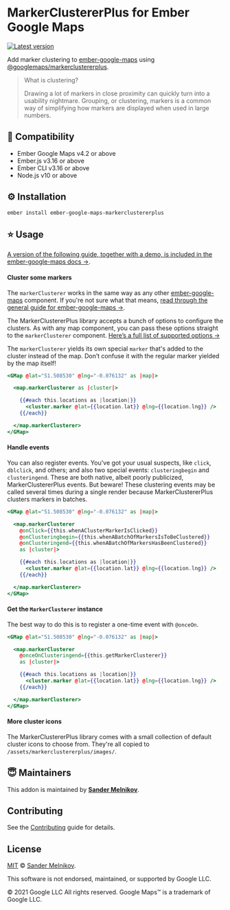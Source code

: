 # MarkerClustererPlus for Ember Google Maps 

[![Latest version][npm-version-badge]][npm-url]

Add marker clustering to [ember-google-maps][ember-google-maps] using [@googlemaps/markerclustererplus][@googlemaps/markerclustererplus].

> What is clustering?
>
> Drawing a lot of markers in close proximity can quickly turn into a usability nightmare. Grouping, or clustering, markers is a common way of simplifying how markers are displayed when used in large numbers.


🔗 Compatibility
------------------------------------------------------------------------------

* Ember Google Maps v4.2 or above
* Ember.js v3.16 or above
* Ember CLI v3.16 or above
* Node.js v10 or above


⚙️ Installation
------------------------------------------------------------------------------

```
ember install ember-google-maps-markerclustererplus
```


⭐ Usage
------------------------------------------------------------------------------

[A version of the following guide, together with a demo, is included in the ember-google-maps docs →][ember-google-maps-clustering-guide].

#### Cluster some markers

The `markerClusterer` works in the same way as any other [ember-google-maps][ember-google-maps] component. If you're not sure what that means, [read through the general guide for ember-google-maps →][ember-google-maps-guide].

The MarkerClustererPlus library accepts a bunch of options to configure the clusters. As with any map component, you can pass these options straight to the `markerClusterer` component. [Here’s a full list of supported options →](https://googlemaps.github.io/js-markerclustererplus/interfaces/markerclustereroptions.html)

The `markerClusterer` yields its own special `marker` that's added to the cluster instead of the map. Don’t confuse it with the regular marker yielded by the map itself!

```hbs
<GMap @lat="51.508530" @lng="-0.076132" as |map|>

  <map.markerClusterer as |cluster|>

    {{#each this.locations as |location|}}
      <cluster.marker @lat={{location.lat}} @lng={{location.lng}} />
    {{/each}}

  </map.markerClusterer>
</GMap>
```

#### Handle events

You can also register events. You've got your usual suspects, like `click`, `dblclick`, and others; and also two special events: `clusteringbegin` and `clusteringend`. These are both native, albeit poorly publicized, MarkerClustererPlus events. But beware! These clustering events may be called several times during a single render because MarkerClustererPlus clusters markers in batches.

```hbs
<GMap @lat="51.508530" @lng="-0.076132" as |map|>

  <map.markerClusterer
    @onClick={{this.whenAClusterMarkerIsClicked}}
    @onClusteringbegin={{this.whenABatchOfMarkersIsToBeClustered}}
    @onClusteringend={{this.whenABatchOfMarkersHasBeenClustered}}
    as |cluster|>

    {{#each this.locations as |location|}}
      <cluster.marker @lat={{location.lat}} @lng={{location.lng}} />
    {{/each}}

  </map.markerClusterer>
</GMap>
```

#### Get the `MarkerClusterer` instance

The best way to do this is to register a one-time event with `@onceOn`.

```hbs
<GMap @lat="51.508530" @lng="-0.076132" as |map|>

  <map.markerClusterer
    @onceOnClusteringend={{this.getMarkerClusterer}}
    as |cluster|>

    {{#each this.locations as |location|}}
      <cluster.marker @lat={{location.lat}} @lng={{location.lng}} />
    {{/each}}

  </map.markerClusterer>
</GMap>
```

#### More cluster icons

The MarkerClustererPlus library comes with a small collection of default cluster icons to choose from. They're all copied to `/assets/markerclustererplus/images/`.


😇 Maintainers
--------------------------------------------------------------------------------

This addon is maintained by **[Sander Melnikov][maintainer-url]**.


Contributing
------------------------------------------------------------------------------

See the [Contributing](CONTRIBUTING.md) guide for details.


License
------------------------------------------------------------------------------

[MIT][license-url] © [Sander Melnikov][maintainer-url].

This software is not endorsed, maintained, or supported by Google LLC.

© 2021 Google LLC All rights reserved. Google Maps™ is a trademark of Google LLC.


[npm-version-badge]: https://img.shields.io/npm/v/ember-google-maps-markerclustererplus.svg?label=latest
[npm-url]: https://www.npmjs.org/package/ember-google-maps-markerclustererplus

[ember-google-maps]: https://github.com/sandydoo/ember-google-maps
[ember-google-maps-guide]: https://ember-google-maps.sandydoo.me/docs/getting-started
[ember-google-maps-clustering-guide]: https://ember-google-maps.sandydoo.me/docs/clustering
[@googlemaps/markerclustererplus]: https://github.com/googlemaps/js-markerclustererplus

[maintainer-url]: https://github.com/sandydoo
[license-url]: https://github.com/sandydoo/ember-google-maps-markerclustererplus/blob/main/LICENSE
